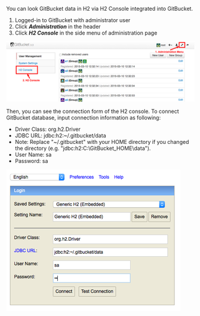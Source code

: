 You can look GitBucket data in H2 via H2 Console integrated into GitBucket.

1. Logged-in to GitBucket with administrator user
2. Click ***Administration*** in the header
3. Click ***H2 Console*** in the side menu of administration page

![Administration Menu](admin_menu.png)

Then, you can see the connection form of the H2 console. To connect GitBucket database, input connection information as following:

- Driver Class: org.h2.Driver
- JDBC URL: jdbc:h2:~/.gitbucket/data
 - Note: Replace "~/.gitbucket" with your HOME directory if you changed the directory (e.g. "jdbc:h2:C:\GitBucket_HOME\data").
- User Name: sa
- Password: sa

![H2 Console](h2console.png)